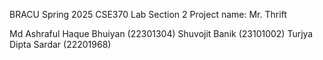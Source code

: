 BRACU
Spring 2025
CSE370 Lab
Section 2
Project name: Mr. Thrift

Md Ashraful Haque Bhuiyan (22301304)
Shuvojit Banik (23101002)
Turjya Dipta Sardar (22201968)
